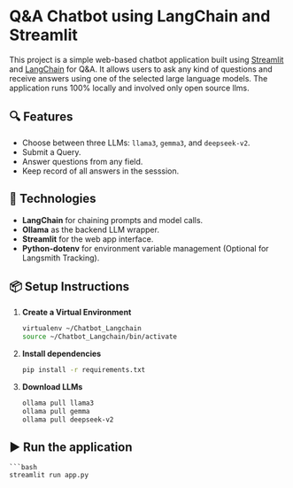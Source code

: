 # Q&A Chatbot using LangChain and Streamlit

This project is a simple web-based chatbot application built using [Streamlit](https://streamlit.io/) and [LangChain](https://www.langchain.com/) for Q&A. It allows users to ask any kind of questions and receive answers using one of the selected large language models. The application runs 100% locally and involved only open source llms. 

## 🔍 Features

- Choose between three LLMs: `llama3`, `gemma3`, and `deepseek-v2`.
- Submit a Query.
- Answer questions from any field.
- Keep record of all answers in the sesssion. 

## 🚀 Technologies

- **LangChain** for chaining prompts and model calls.
- **Ollama** as the backend LLM wrapper.
- **Streamlit** for the web app interface.
- **Python-dotenv** for environment variable management (Optional for Langsmith Tracking).

## 📦 Setup Instructions

1. **Create a Virtual Environment**
    
    ```bash 
    virtualenv ~/Chatbot_Langchain
    source ~/Chatbot_Langchain/bin/activate

2. **Install dependencies**

   ```bash
   pip install -r requirements.txt

3. **Download LLMs** 

    ```bash
    ollama pull llama3
    ollama pull gemma
    ollama pull deepseek-v2

## ▶️ Run the application 
    
    ```bash
    streamlit run app.py
